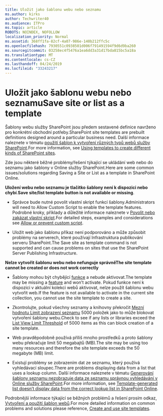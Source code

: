 ```yaml
---
title: Uložit jako šablonu webu nebo seznamu
ms.author: kirks
author: Techwriter40
ms.audience: ITPro
ms.topic: article
ROBOTS: NOINDEX, NOFOLLOW
localization_priority: Normal
ms.assetid: 368ff1fa-82cf-4a07-986e-140b212ffc5c
ms.openlocfilehash: 7930551c0938501d006f791491594f9d6d9ba260
ms.sourcegitcommit: 03258ec4f5476a1ea6dd3a31d17bda815bc5a18a
ms.translationtype: MT
ms.contentlocale: cs-CZ
ms.lasthandoff: 04/24/2019
ms.locfileid: "33243217"
---
```

# <a name="save-site-or-list-as-a-template"></a><span data-ttu-id="48698-102">Uložit jako šablonu webu nebo seznamu</span><span class="sxs-lookup"><span data-stu-id="48698-102">Save site or list as a template</span></span>

<span data-ttu-id="48698-103">Šablony webu služby SharePoint jsou předem sestavené definice navrženo pro konkrétní obchodní potřeby.</span><span class="sxs-lookup"><span data-stu-id="48698-103">SharePoint site templates are prebuilt definitions designed around a particular business need.</span></span> <span data-ttu-id="48698-104">Další informace naleznete v tématu [použití šablon k vytvoření různých typů webů služby SharePoint](https://support.office.com/en-us/article/using-templates-to-create-different-kinds-of-sharepoint-sites-449eccec-ff99-4cf3-b62e-dcfee37e8da4).</span><span class="sxs-lookup"><span data-stu-id="48698-104">For more information, see [Using templates to create different kinds of SharePoint sites](https://support.office.com/en-us/article/using-templates-to-create-different-kinds-of-sharepoint-sites-449eccec-ff99-4cf3-b62e-dcfee37e8da4).</span></span>

<span data-ttu-id="48698-105">Zde jsou některé běžné problémy/řešení týkající se ukládání web nebo do seznamu jako šablony v Online služby SharePoint.</span><span class="sxs-lookup"><span data-stu-id="48698-105">Here are some common issues/solutions regarding Saving a Site or List as a template in SharePoint Online.</span></span>

<span data-ttu-id="48698-106">**Uložení webu nebo seznamu je tlačítko šablony není k dispozici nebo chybí**.</span><span class="sxs-lookup"><span data-stu-id="48698-106">**Save site/list template button is not available or missing**.</span></span> 

- <span data-ttu-id="48698-107">Správce bude nutné povolit vlastní skript funkcí šablony.</span><span class="sxs-lookup"><span data-stu-id="48698-107">Administrators will need to Allow Custom Script to enable the template features.</span></span> <span data-ttu-id="48698-108">Podrobné kroky, příklady a důležité informace naleznete v [Povolit nebo zakázat vlastní skript](https://docs.microsoft.com/en-us/sharepoint/allow-or-prevent-custom-script).</span><span class="sxs-lookup"><span data-stu-id="48698-108">For detailed steps, examples and considerations see [Allow or prevent custom script](https://docs.microsoft.com/en-us/sharepoint/allow-or-prevent-custom-script).</span></span>


- <span data-ttu-id="48698-109">Uložit web jako šablonu příkaz není podporováno a může způsobit problémy na serverech, které používají Infrastruktura publikování serveru SharePoint.</span><span class="sxs-lookup"><span data-stu-id="48698-109">The Save site as template command is not supported and can cause problems on sites that use the SharePoint Server Publishing Infrastructure.</span></span>


<span data-ttu-id="48698-110">**Nelze vytvořit šablonu webu nebo nefunguje správně**</span><span class="sxs-lookup"><span data-stu-id="48698-110">**The site template cannot be created or does not work correctly**</span></span>

- <span data-ttu-id="48698-111">Šablony mohou být chybějící [funkce](https://social.technet.microsoft.com/wiki/contents/articles/14423.sharepoint-2013-existing-features-guid.aspx) a nebude aktivovat.</span><span class="sxs-lookup"><span data-stu-id="48698-111">The template may be missing a [feature](https://social.technet.microsoft.com/wiki/contents/articles/14423.sharepoint-2013-existing-features-guid.aspx) and won’t activate.</span></span> <span data-ttu-id="48698-112">Pokud funkce není k dispozici v aktuální kolekci webů aktivovat, nelze použít šablonu webu vytvořit web.</span><span class="sxs-lookup"><span data-stu-id="48698-112">If the feature is not available to activate in the current site collection, you cannot use the site template to create a site.</span></span>


- <span data-ttu-id="48698-113">Zkontrolujte, pokud všechny seznamy a knihovny překročit [Mezní hodnotu Limit zobrazení seznamu](https://support.office.com/en-us/article/Manage-large-lists-and-libraries-in-SharePoint-B8588DAE-9387-48C2-9248-C24122F07C59) 5000 položek jako to může blokovat vytvoření šablony webu.</span><span class="sxs-lookup"><span data-stu-id="48698-113">Check to see if any lists or libraries exceed the [List View Limit Threshold](https://support.office.com/en-us/article/Manage-large-lists-and-libraries-in-SharePoint-B8588DAE-9387-48C2-9248-C24122F07C59) of 5000 items as this can block creation of a site template.</span></span>


- <span data-ttu-id="48698-114">Web pravděpodobně používá příliš mnoho prostředků a proto šablony webu překračuje limit 50 megabajtů (MB).</span><span class="sxs-lookup"><span data-stu-id="48698-114">The site may be using too many resources and therefore the site template exceeds the 50 megabyte (MB) limit.</span></span>


- <span data-ttu-id="48698-115">Existují problémy se zobrazením dat ze seznamu, který používá vyhledávací sloupec.</span><span class="sxs-lookup"><span data-stu-id="48698-115">There are problems displaying data from a list that uses a lookup column.</span></span> <span data-ttu-id="48698-116">Další informace naleznete v tématu [Generování šablony seznamu nezobrazuje data ze seznamu správnou vyhledávání v Online služby SharePoint](https://support.office.com/en-us/article/template-generated-list-doesn-t-display-correct-data-for-a-column-in-sharepoint-online-20430b62-e40c-4f6f-8889-aa24e80d605a).</span><span class="sxs-lookup"><span data-stu-id="48698-116">For more information, see [Template-generated list doesn’t display data from the correct lookup list in SharePoint Online](https://support.office.com/en-us/article/template-generated-list-doesn-t-display-correct-data-for-a-column-in-sharepoint-online-20430b62-e40c-4f6f-8889-aa24e80d605a).</span></span>


<span data-ttu-id="48698-117">Podrobnější informace týkající se běžných problémů a řešení prosím odkaz, [Vytvoření a použití šablon webů](https://support.office.com/en-us/article/Create-and-use-site-templates-60371B0F-00E0-4C49-A844-34759EBDD989).</span><span class="sxs-lookup"><span data-stu-id="48698-117">For more detailed information on common problems and solutions please reference, [Create and use site templates](https://support.office.com/en-us/article/Create-and-use-site-templates-60371B0F-00E0-4C49-A844-34759EBDD989).</span></span>


